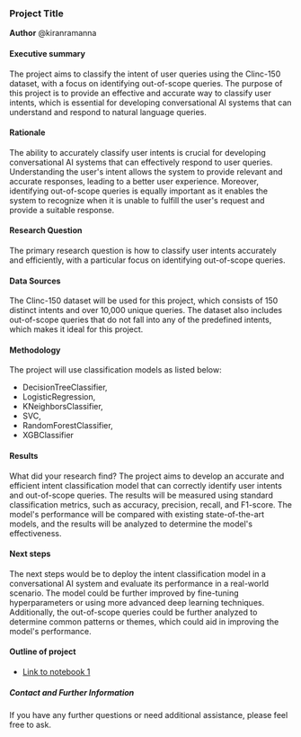 ### Project Title

**Author**
@kiranramanna

#### Executive summary
The project aims to classify the intent of user queries using the Clinc-150 dataset, with a focus on identifying out-of-scope queries. The purpose of this project is to provide an effective and accurate way to classify user intents, which is essential for developing conversational AI systems that can understand and respond to natural language queries.

#### Rationale
The ability to accurately classify user intents is crucial for developing conversational AI systems that can effectively respond to user queries. Understanding the user's intent allows the system to provide relevant and accurate responses, leading to a better user experience. Moreover, identifying out-of-scope queries is equally important as it enables the system to recognize when it is unable to fulfill the user's request and provide a suitable response.


#### Research Question
The primary research question is how to classify user intents accurately and efficiently, with a particular focus on identifying out-of-scope queries.


#### Data Sources
The Clinc-150 dataset will be used for this project, which consists of 150 distinct intents and over 10,000 unique queries. The dataset also includes out-of-scope queries that do not fall into any of the predefined intents, which makes it ideal for this project.

#### Methodology
The project will use classification models as listed below:
- DecisionTreeClassifier,
- LogisticRegression,
- KNeighborsClassifier,
- SVC,
- RandomForestClassifier,
- XGBClassifier


#### Results
What did your research find?
The project aims to develop an accurate and efficient intent classification model that can correctly identify user intents and out-of-scope queries. The results will be measured using standard classification metrics, such as accuracy, precision, recall, and F1-score. The model's performance will be compared with existing state-of-the-art models, and the results will be analyzed to determine the model's effectiveness.

#### Next steps
The next steps would be to deploy the intent classification model in a conversational AI system and evaluate its performance in a real-world scenario. The model could be further improved by fine-tuning hyperparameters or using more advanced deep learning techniques. Additionally, the out-of-scope queries could be further analyzed to determine common patterns or themes, which could aid in improving the model's performance.

#### Outline of project

- [Link to notebook 1](capstone.ipynb)

##### Contact and Further Information
If you have any further questions or need additional assistance, please feel free to ask.